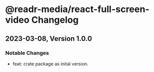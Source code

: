 # @readr-media/react-full-screen-video Changelog

## 2023-03-08, Version 1.0.0

### Notable Changes

- feat: crate package as inital version.
